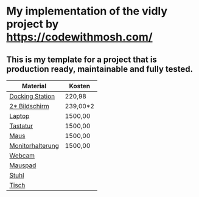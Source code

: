# My implementation of the vidly project by https://codewithmosh.com/

## This is my template for a project that is production ready, maintainable and fully tested.


| Material                                                                                                                                                                                                                                                                                                                                                       | Kosten   |
| -------------------------------------------------------------------------------------------------------------------------------------------------------------------------------------------------------------------------------------------------------------------------------------------------------------------------------------------------------------- | -------- |
| [Docking Station](https://www.amazon.de/i-tec-Thunderbolt-Dockingstation-DisplayPort-Delivery/dp/B07V8G8GGX?th=1)                                                                                                                                                                                                                                              | 220,98   |
| [2* Bildschirm](https://www.amazon.de/Samsung-2560x1440p-Aufl%C3%B6sung-Bildwiederholrate-Reaktionszeit/dp/B08SWGHS5Y/ref=sr_1_5?__mk_de_DE=%C3%85M%C3%85%C5%BD%C3%95%C3%91&keywords=144hz%2Bwqhd%2Bcurved&qid=1637660043&s=ce-de&sr=1-5&th=1)                                                                                                                 | 239,00*2 |
| [Laptop](https://www.alternate.de/Lenovo/Legion-5-15ACH-(82JU003RGE)-Gaming-Notebook/html/product/1704709)                                                                                                                                                                                                                                                     | 1500,00  |
| [Tastatur](https://www.amazon.de/CHERRY-Internationales-mechanische-kabelgebundene-Gaming-Tastatur/dp/B09G9T762R/ref=sr_1_11?__mk_de_DE=%C3%85M%C3%85%C5%BD%C3%95%C3%91&crid=GI3PWGH0TOMM&keywords=tastatur+cherry+mechanisch&qid=1637660167&sprefix=tastatur+cherry+mec%2Celectronics%2C177&sr=8-11)                                                          | 1500,00  |
| [Maus](https://www.amazon.de/Logitech-programmierbare-PC-Computermaus-Balance-Tuning-EU-Verpackung/dp/B07GS6ZB7T/ref=sr_1_4?__mk_de_DE=%C3%85M%C3%85%C5%BD%C3%95%C3%91&keywords=g502&qid=1637660256&sr=8-4)                                                                                                                                                    | 1500,00  |
| [Monitorhalterung](https://www.amazon.de/HUANUO-Halterung-Gasdruckfeder-Bildschirme-Montageoptionen/dp/B07ZNGT8K4/ref=sr_1_5?__mk_de_DE=%C3%85M%C3%85%C5%BD%C3%95%C3%91&crid=3O770PR973Y99&keywords=monitorhalterung+2+monitore&qid=1637660276&sprefix=minitorha%2Caps%2C196&sr=8-5)                                                                           | 1500,00  |
| [Webcam](https://www.amazon.de/Logitech-C920-HD-Pro-Webcam-Videogespr%C3%A4che-Videoaufnahmen-Full-HD-Stereo-Mikrofonen/dp/B006A2Q81M/ref=sr_1_3?__mk_de_DE=%C3%85M%C3%85%C5%BD%C3%95%C3%91&keywords=webcam&qid=1637660308&sr=8-3)                                                                                                                             |
| [Mauspad](https://www.amazon.de/CSL-Tischunterlage-verbessert-Pr%C3%A4zision-Geschwindigkeit/dp/B08GQ8WTNV/ref=sr_1_13?__mk_de_DE=%C3%85M%C3%85%C5%BD%C3%95%C3%91&keywords=mauspad&qid=1637660370&sr=8-13&th=1)                                                                                                                                                |
| [Stuhl](https://www.noblechairs.de/hero-series/tx)                                                                                                                                                                                                                                                                                                             |
| [Tisch](https://www.amazon.de/Ergotopia-h%C3%B6henverstellbarer-Schreibtisch-Ergonomischer-R%C3%BCckenschmerzen/dp/B06WVD7GB9/ref=sr_1_22?__mk_de_DE=%C3%85M%C3%85%C5%BD%C3%95%C3%91&crid=BB4895MZRB1F&keywords=h%C3%B6henverstellbarer%2Bschreibtisch%2Belektrisch&qid=1637660477&sprefix=h%C3%B6henverstellbarer%2Bschreibtisch%2B%2Caps%2C206&sr=8-22&th=1) |          |
